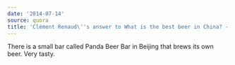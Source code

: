```yaml
---
date: '2014-07-14'
source: quora
title: 'Clément Renaud\''s answer to What is the best beer in China? - Quora'
---
```


There is a small bar called Panda Beer Bar in Beijing that brews its own
beer. Very tasty.
